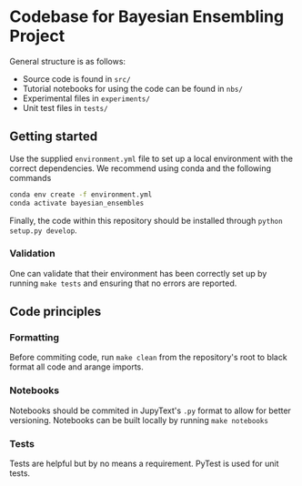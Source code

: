 # Codebase for Bayesian Ensembling Project

General structure is as follows:

- Source code is found in `src/`
- Tutorial notebooks for using the code can be found in `nbs/`
- Experimental files in `experiments/`
- Unit test files in `tests/`

## Getting started

Use the supplied `environment.yml` file to set up a local environment with the correct dependencies. We recommend using conda and the following commands

```bash
conda env create -f environment.yml
conda activate bayesian_ensembles
```

Finally, the code within this repository should be installed through `python setup.py develop`.

### Validation

One can validate that their environment has been correctly set up by running `make tests` and ensuring that no errors are reported.

## Code principles

### Formatting

Before commiting code, run `make clean` from the repository's root to black format all code and arange imports.

### Notebooks

Notebooks should be commited in JupyText's `.py` format to allow for better versioning. Notebooks can be built locally by running `make notebooks`

### Tests

Tests are helpful but by no means a requirement. PyTest is used for unit tests.
